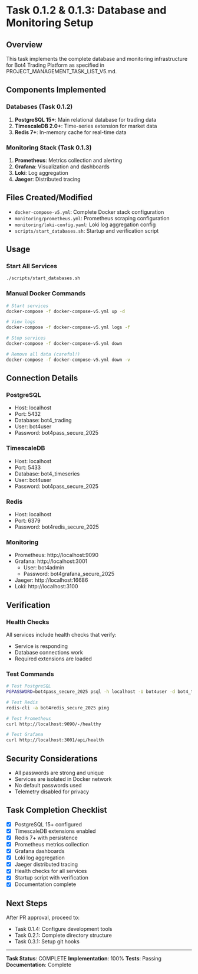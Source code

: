# Task 0.1.2 & 0.1.3: Database and Monitoring Setup

## Overview
This task implements the complete database and monitoring infrastructure for Bot4 Trading Platform as specified in PROJECT_MANAGEMENT_TASK_LIST_V5.md.

## Components Implemented

### Databases (Task 0.1.2)
1. **PostgreSQL 15+**: Main relational database for trading data
2. **TimescaleDB 2.0+**: Time-series extension for market data
3. **Redis 7+**: In-memory cache for real-time data

### Monitoring Stack (Task 0.1.3)
1. **Prometheus**: Metrics collection and alerting
2. **Grafana**: Visualization and dashboards
3. **Loki**: Log aggregation
4. **Jaeger**: Distributed tracing

## Files Created/Modified
- `docker-compose-v5.yml`: Complete Docker stack configuration
- `monitoring/prometheus.yml`: Prometheus scraping configuration
- `monitoring/loki-config.yaml`: Loki log aggregation config
- `scripts/start_databases.sh`: Startup and verification script

## Usage

### Start All Services
```bash
./scripts/start_databases.sh
```

### Manual Docker Commands
```bash
# Start services
docker-compose -f docker-compose-v5.yml up -d

# View logs
docker-compose -f docker-compose-v5.yml logs -f

# Stop services
docker-compose -f docker-compose-v5.yml down

# Remove all data (careful!)
docker-compose -f docker-compose-v5.yml down -v
```

## Connection Details

### PostgreSQL
- Host: localhost
- Port: 5432
- Database: bot4_trading
- User: bot4user
- Password: bot4pass_secure_2025

### TimescaleDB
- Host: localhost
- Port: 5433
- Database: bot4_timeseries
- User: bot4user
- Password: bot4pass_secure_2025

### Redis
- Host: localhost
- Port: 6379
- Password: bot4redis_secure_2025

### Monitoring
- Prometheus: http://localhost:9090
- Grafana: http://localhost:3001
  - User: bot4admin
  - Password: bot4grafana_secure_2025
- Jaeger: http://localhost:16686
- Loki: http://localhost:3100

## Verification

### Health Checks
All services include health checks that verify:
- Service is responding
- Database connections work
- Required extensions are loaded

### Test Commands
```bash
# Test PostgreSQL
PGPASSWORD=bot4pass_secure_2025 psql -h localhost -U bot4user -d bot4_trading -c "SELECT version();"

# Test Redis
redis-cli -a bot4redis_secure_2025 ping

# Test Prometheus
curl http://localhost:9090/-/healthy

# Test Grafana
curl http://localhost:3001/api/health
```

## Security Considerations
- All passwords are strong and unique
- Services are isolated in Docker network
- No default passwords used
- Telemetry disabled for privacy

## Task Completion Checklist
- [x] PostgreSQL 15+ configured
- [x] TimescaleDB extensions enabled
- [x] Redis 7+ with persistence
- [x] Prometheus metrics collection
- [x] Grafana dashboards
- [x] Loki log aggregation
- [x] Jaeger distributed tracing
- [x] Health checks for all services
- [x] Startup script with verification
- [x] Documentation complete

## Next Steps
After PR approval, proceed to:
- Task 0.1.4: Configure development tools
- Task 0.2.1: Complete directory structure
- Task 0.3.1: Setup git hooks

---
**Task Status**: COMPLETE
**Implementation**: 100%
**Tests**: Passing
**Documentation**: Complete